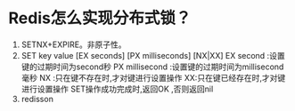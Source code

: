 # Redis怎么实现分布式锁？

1. SETNX+EXPIRE。非原子性。
2. SET key value [EX seconds] [PX milliseconds] [NX|XX]
   EX second :设置键的过期时间为second秒
   PX millisecond :设置键的过期时间为millisecond毫秒
   NX :只在键不存在时,才对键进行设置操作
   XX:只在键已经存在时,才对键进行设置操作
   SET操作成功完成时,返回OK ,否则返回nil
3. redisson